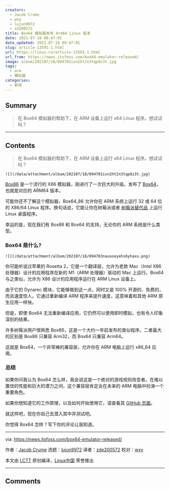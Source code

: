 ```yaml
---
creators:
  - Jacob Crume
  - wxy
  - lujun9972
  - zd200572
title: Box64 模拟器发布 Arm64 Linux 版本
date: 2021-07-18 09:47:01
date_updated: 2021-07-18 09:47:01
slug: article-13591-1.html
url: https://linux.cn/article-13591-1.html
url_from: https://news.itsfoss.com/box64-emulator-released/
image: album/202107/18/094701ixn2ht2n3tqp8z3t.jpg
tags:
  - arm
  - 模拟器
categories:
  - 新闻
---
```


## Summary

> 在 Box64 模拟器的帮助下，在 ARM 设备上运行 x64 Linux 程序。想试试吗？

***

<!-- more -->

## Contents

> 
> 在 Box64 模拟器的帮助下，在 ARM 设备上运行 x64 Linux 程序。想试试吗？
> 
> 
> 

`![](/data/attachment/album/202107/18/094701ixn2ht2n3tqp8z3t.jpg)`

[Box86](http://github.com/ptitseb/box86) 是一个流行的 X86 模拟器，刚进行了一次巨大的升级。发布了 [Box64](http://github.com/ptitseb/box64)，也就是对应的 ARM64 版本。

可能你还不了解这个模拟器，Box64\_86 允许你在 ARM 系统上运行 32 或 64 位的 X86/64 Linux 程序。换句话说，它能让你在树莓派或者 [树莓派替代品](https://itsfoss.com/raspberry-pi-alternatives/) 上运行 Linux 桌面程序。

幸运的是，现在我们有 Box86 和 Box64 的支持，无论你的 ARM 系统是什么类型。

### Box64 是什么?

`![](/data/attachment/album/202107/18/094703nauaseyehs6yhaxu.png)`

你可能听说过苹果的 Rosetta 2，它是一个翻译层，允许为老款 Mac（Intel X86 处理器）设计的应用程序在新的 M1（ARM 处理器）驱动的 Mac 上运行。Box64 与之类似，允许为 X86 设计的应用程序运行在 ARM Linux 设备上。

由于它的 Dynarec 模块，它能够做到这一点，同时又是 100% 开源的、免费的，而且速度惊人。它通过重新编译 ARM 程序来提升速度，这意味着和其他 ARM 原生应用一样快。

但是，即使 Box64 无法重新编译应用，它仍然可以使用即时模拟，也有令人印象深刻的结果。

许多树莓派用户很熟悉 Box86，这是一个大约一年前发布的类似程序。二者最大的区别是 Box86 只兼容 Arm32，而 Box64 只兼容 Arm64。

这就是 Box64，一个非常棒的兼容层，允许你在 ARM 电脑上运行 x86\_64 应用。

### 总结

如果你问我认为 Box64 怎么样，我会说这是一个绝对的游戏规则改变者。在难以置信的性能和巨大的潜力之间，这个兼容层肯定会在未来的 ARM 电脑中扮演一个重要角色。

如果你想知道它的工作原理，以及如何开始使用它，请查看其 [GitHub 页面](https://github.com/ptitseb/box64)。

就这样吧，现在你自己去潜入其中并测试吧。

你觉得 Box64 怎样？写下你的评论让我知道。

---

via: <https://news.itsfoss.com/box64-emulator-released/>

作者：[Jacob Crume](https://news.itsfoss.com/author/jacob/) 选题：[lujun9972](https://github.com/lujun9972) 译者：[zde200572](https://github.com/zd200572) 校对：[wxy](https://github.com/wxy)

本文由 [LCTT](https://github.com/LCTT/TranslateProject) 原创编译，[Linux中国](https://linux.cn/) 荣誉推出

***

## Comments

